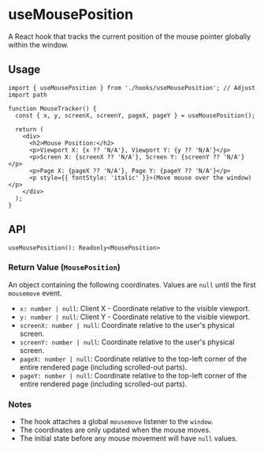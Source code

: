 # useMousePosition

A React hook that tracks the current position of the mouse pointer globally within the window.

## Usage

```tsx
import { useMousePosition } from './hooks/useMousePosition'; // Adjust import path

function MouseTracker() {
  const { x, y, screenX, screenY, pageX, pageY } = useMousePosition();

  return (
    <div>
      <h2>Mouse Position:</h2>
      <p>Viewport X: {x ?? 'N/A'}, Viewport Y: {y ?? 'N/A'}</p>
      <p>Screen X: {screenX ?? 'N/A'}, Screen Y: {screenY ?? 'N/A'}</p>
      <p>Page X: {pageX ?? 'N/A'}, Page Y: {pageY ?? 'N/A'}</p>
      <p style={{ fontStyle: 'italic' }}>(Move mouse over the window)</p>
    </div>
  );
}
```

## API

`useMousePosition(): Readonly<MousePosition>`

### Return Value (`MousePosition`)

An object containing the following coordinates. Values are `null` until the first `mousemove` event.

-   `x: number | null`: Client X - Coordinate relative to the visible viewport.
-   `y: number | null`: Client Y - Coordinate relative to the visible viewport.
-   `screenX: number | null`: Coordinate relative to the user's physical screen.
-   `screenY: number | null`: Coordinate relative to the user's physical screen.
-   `pageX: number | null`: Coordinate relative to the top-left corner of the entire rendered page (including scrolled-out parts).
-   `pageY: number | null`: Coordinate relative to the top-left corner of the entire rendered page (including scrolled-out parts).

### Notes

-   The hook attaches a global `mousemove` listener to the `window`.
-   The coordinates are only updated when the mouse moves.
-   The initial state before any mouse movement will have `null` values.
